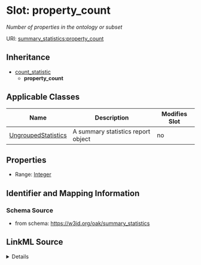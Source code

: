 # Slot: property_count


_Number of properties in the ontology or subset_



URI: [summary_statistics:property_count](https://w3id.org/oaklib/summary_statistics.property_count)




## Inheritance

* [count_statistic](count_statistic.md)
    * **property_count**





## Applicable Classes

| Name | Description | Modifies Slot |
| --- | --- | --- |
[UngroupedStatistics](UngroupedStatistics.md) | A summary statistics report object |  no  |







## Properties

* Range: [Integer](Integer.md)





## Identifier and Mapping Information







### Schema Source


* from schema: https://w3id.org/oak/summary_statistics




## LinkML Source

<details>
```yaml
name: property_count
description: Number of properties in the ontology or subset
from_schema: https://w3id.org/oak/summary_statistics
rank: 1000
is_a: count_statistic
alias: property_count
owner: UngroupedStatistics
domain_of:
- UngroupedStatistics
slot_group: property_statistic_group
range: integer

```
</details>